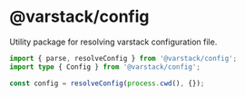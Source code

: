 # @varstack/config

Utility package for resolving varstack configuration file.

```ts
import { parse, resolveConfig } from '@varstack/config';
import type { Config } from '@varstack/config';

const config = resolveConfig(process.cwd(), {});
```
